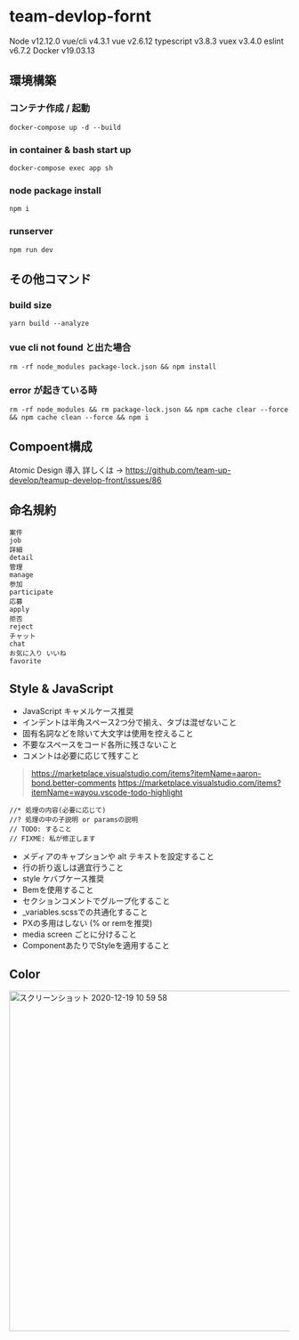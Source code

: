 # team-devlop-fornt
Node v12.12.0
vue/cli v4.3.1
vue v2.6.12 
typescript v3.8.3 
vuex v3.4.0
eslint v6.7.2
Docker v19.03.13

## 環境構築
### コンテナ作成 / 起動
```
docker-compose up -d --build
```

### in container & bash start up
```
docker-compose exec app sh
```

### node package install
```
npm i
```

### runserver
```
npm run dev
```

## その他コマンド
### build size 

```
yarn build --analyze
```

### vue cli not found と出た場合
```
rm -rf node_modules package-lock.json && npm install
```

### error が起きている時
```
rm -rf node_modules && rm package-lock.json && npm cache clear --force && npm cache clean --force && npm i
```

## Compoent構成
Atomic Design 導入 
詳しくは → https://github.com/team-up-develop/teamup-develop-front/issues/86

## 命名規約
```
案件
job
詳細
detail
管理
manage
参加
participate
応募
apply
拒否
reject
チャット
chat
お気に入り いいね
favorite
```

## Style & JavaScript
- JavaScript キャメルケース推奨
- インデントは半角スペース2つ分で揃え、タブは混ぜないこと
- 固有名詞などを除いて大文字は使用を控えること
- 不要なスペースをコード各所に残さないこと
- コメントは必要に応じて残すこと
> https://marketplace.visualstudio.com/items?itemName=aaron-bond.better-comments
> https://marketplace.visualstudio.com/items?itemName=wayou.vscode-todo-highlight
```
//* 処理の内容(必要に応じて)
//? 処理の中の子説明 or paramsの説明
// TODO: すること
// FIXME: 私が修正します
```

- メディアのキャプションや alt テキストを設定すること
- 行の折り返しは適宜行うこと
- style ケバブケース推奨
- Bemを使用すること
- セクションコメントでグループ化すること
- _variables.scssでの共通化すること
- PXの多用はしない (% or remを推奨)
- media screen ごとに分けること
- ComponentあたりでStyleを適用すること

## Color
<img width="612" alt="スクリーンショット 2020-12-19 10 59 58" src="https://user-images.githubusercontent.com/56709557/102679879-7673e880-41f6-11eb-8889-27143779a070.png">
